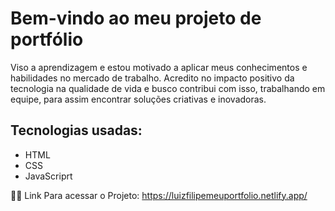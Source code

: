 <h1> Bem-vindo ao meu projeto de portfólio </h1>

<p>Viso a aprendizagem e estou motivado a aplicar meus conhecimentos e habilidades no mercado de trabalho.
Acredito no impacto positivo da tecnologia na qualidade de vida e busco contribui com isso, 
trabalhando em equipe, para assim encontrar soluções criativas e inovadoras.</p>

## Tecnologias usadas:

- HTML
- CSS
- JavaScriprt 

👨‍💻 Link Para acessar o Projeto: https://luizfilipemeuportfolio.netlify.app/



